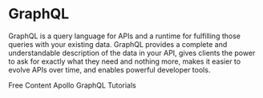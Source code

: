# GraphQL

GraphQL is a query language for APIs and a runtime for fulfilling those queries with your existing data. GraphQL provides a complete and understandable description of the data in your API, gives clients the power to ask for exactly what they need and nothing more, makes it easier to evolve APIs over time, and enables powerful developer tools.

<ResourceGroupTitle>Free Content</ResourceGroupTitle>
<BadgeLink colorScheme='yellow' badgeText='Read' href='https://www.apollographql.com/tutorials/'>Apollo GraphQL Tutorials</BadgeLink>
